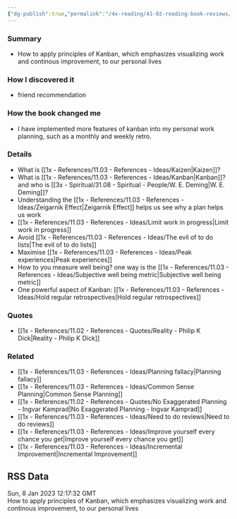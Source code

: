 ```yaml
---
{"dg-publish":true,"permalink":"/4x-reading/41-02-reading-book-reviews/personal-kanban-mapping-work-navigating-life/","dgShowBacklinks":false}
---
```



### Summary
- How to apply principles of Kanban, which emphasizes visualizing work and continous improvement, to our personal lives

### How I discovered it
- friend recommendation

### How the book changed me
- I have implemented more features of kanban into my personal work planning, such as a monthly and weekly retro.

### Details
- What is [[1x - References/11.03 - References - Ideas/Kaizen\|Kaizen]]?
- What is [[1x - References/11.03 - References - Ideas/Kanban\|Kanban]]? and who is [[3x - Spiritual/31.08 - Spiritual - People/W. E. Deming\|W. E. Deming]]?
- Understanding the [[1x - References/11.03 - References - Ideas/Zeigarnik Effect\|Zeigarnik Effect]] helps us see why a plan helps us work
- [[1x - References/11.03 - References - Ideas/Limit work in progress\|Limit work in progress]]
- Avoid [[1x - References/11.03 - References - Ideas/The evil of to do lists\|The evil of to do lists]]
- Maximise [[1x - References/11.03 - References - Ideas/Peak experiences\|Peak experiences]]
- How to you measure well being? one way is the [[1x - References/11.03 - References - Ideas/Subjective well being metric\|Subjective well being metric]]
- One powerful aspect of Kanban: [[1x - References/11.03 - References - Ideas/Hold regular retrospectives\|Hold regular retrospectives]]

### Quotes
- [[1x - References/11.02 - References - Quotes/Reality - Philip K Dick\|Reality - Philip K Dick]]

### Related
- [[1x - References/11.03 - References - Ideas/Planning fallacy\|Planning fallacy]]
- [[1x - References/11.03 - References - Ideas/Common Sense Planning\|Common Sense Planning]]
- [[1x - References/11.02 - References - Quotes/No Exaggerated Planning - Ingvar Kamprad\|No Exaggerated Planning - Ingvar Kamprad]]
- [[1x - References/11.03 - References - Ideas/Need to do reviews\|Need to do reviews]]
- [[1x - References/11.03 - References - Ideas/Improve yourself every chance you get\|Improve yourself every chance you get]]
- [[1x - References/11.03 - References - Ideas/Incremental Improvement\|Incremental Improvement]]

## RSS Data
<div class='date'>Sun, 8 Jan 2023 12:17:32 GMT</div>
<div class='description'>How to apply principles of Kanban, which emphasizes visualizing work and continous improvement, to our personal lives</div>